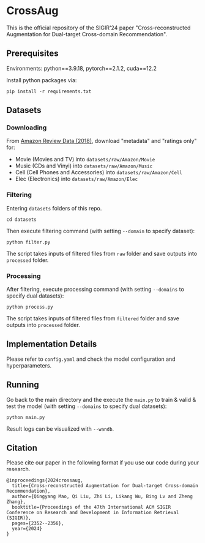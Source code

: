# CrossAug

This is the official repository of the SIGIR'24 paper "Cross-reconstructed Augmentation for Dual-target Cross-domain Recommendation".

## Prerequisites

Environments: python==3.9.18, pytorch==2.1.2, cuda==12.2

Install python packages via:
```
pip install -r requirements.txt
```

## Datasets

### Downloading

From [Amazon Review Data (2018)](https://jmcauley.ucsd.edu/data/amazon_v2/index.html), download "metadata" and "ratings only" for:
- Movie (Movies and TV) into `datasets/raw/Amazon/Movie`
- Music (CDs and Vinyi) into `datasets/raw/Amazon/Music`
- Cell (Cell Phones and Accessories) into `datasets/raw/Amazon/Cell`
- Elec (Electronics) into `datasets/raw/Amazon/Elec`

### Filtering

Entering `datasets` folders of this repo.
```{bash}
cd datasets
```

Then execute filtering command (with setting `--domain` to specify dataset):
```{bash}
python filter.py
```
The script takes inputs of filtered files from `raw` folder and save outputs into `processed` folder.

### Processing

After filtering, execute processing command (with setting `--domains` to specify dual datasets):
```{bash}
python process.py
```
The script takes inputs of filtered files from `filtered` folder and save outputs into `processed` folder.

## Implementation Details

Please refer to `config.yaml` and check the model configuration and hyperparameters.

## Running

Go back to the main directory and the execute the `main.py` to train & valid & test the model (with setting `--domains` to specify dual datasets):
```{bash}
python main.py
```

Result logs can be visualized with `--wandb`.

## Citation

Please cite our paper in the following format if you use our code during your research.

```
@inproceedings{2024crossaug,
  title={Cross-reconstructed Augmentation for Dual-target Cross-domain Recommendation},
  author={Qingyang Mao, Qi Liu, Zhi Li, Likang Wu, Bing Lv and Zheng Zhang},
  booktitle={Proceedings of the 47th International ACM SIGIR Conference on Research and Development in Information Retrieval (SIGIR)},
  pages={2352--2356},
  year={2024}
}
```

